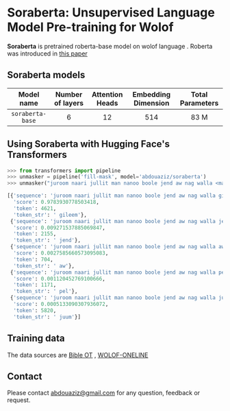 # Soraberta: Unsupervised Language Model Pre-training for Wolof

**Soraberta** is pretrained roberta-base model on wolof language  . Roberta was introduced in [this paper](https://arxiv.org/abs/1907.11692)

## Soraberta models

| Model name | Number of layers | Attention Heads | Embedding Dimension | Total Parameters |
| :------:       |   :---: | :---: | :---: | :---: |
| `soraberta-base` | 6    | 12   | 514   | 83 M |
 



## Using Soraberta with Hugging Face's Transformers


```python
>>> from transformers import pipeline
>>> unmasker = pipeline('fill-mask', model='abdouaziz/soraberta')
>>> unmasker("juroom naari jullit man nanoo boole jend aw nag walla <mask>.")

[{'sequence': 'juroom naari jullit man nanoo boole jend aw nag walla gileem.',
  'score': 0.9783930778503418,
  'token': 4621,
  'token_str': ' gileem'},
 {'sequence': 'juroom naari jullit man nanoo boole jend aw nag walla jend.',
  'score': 0.009271537885069847,
  'token': 2155,
  'token_str': ' jend'},
 {'sequence': 'juroom naari jullit man nanoo boole jend aw nag walla aw.',
  'score': 0.0027585660573095083,
  'token': 704,
  'token_str': ' aw'},
 {'sequence': 'juroom naari jullit man nanoo boole jend aw nag walla pel.',
  'score': 0.001120452769100666,
  'token': 1171,
  'token_str': ' pel'},
 {'sequence': 'juroom naari jullit man nanoo boole jend aw nag walla juum.',
  'score': 0.0005133090307936072,
  'token': 5820,
  'token_str': ' juum'}]
```

## Training data
The data sources are [Bible OT](http://biblewolof.com/) , [WOLOF-ONELINE](http://www.wolof-online.com/) 



## Contact

Please contact abdouaziz@gmail.com for any question, feedback or request.